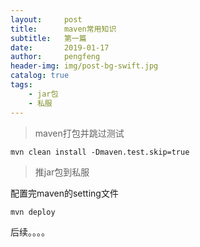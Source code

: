 ```yaml
---
layout:     post
title:      maven常用知识
subtitle:   第一篇
date:       2019-01-17
author:     pengfeng
header-img: img/post-bg-swift.jpg
catalog: true
tags:
    - jar包
    - 私服
---
```



>maven打包并跳过测试

`mvn clean install -Dmaven.test.skip=true`

>推jar包到私服

配置完maven的setting文件

`mvn deploy`

后续。。。。